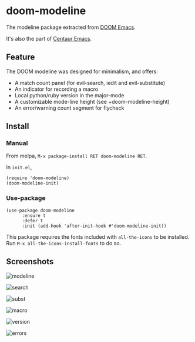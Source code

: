 # doom-modeline

The modeline package extracted from [DOOM Emacs](https://github.com/hlissner/doom-emacs/tree/master/modules/ui/doom-modeline).

It's also the part of [Centaur Emacs](https://github.com/seagle0128/.emacs.d).

## Feature

The DOOM modeline was designed for minimalism, and offers:

- A match count panel (for evil-search, iedit and evil-substitute)
- An indicator for recording a macro
- Local python/ruby version in the major-mode
- A customizable mode-line height (see +doom-modeline-height)
- An error/warning count segment for flycheck

## Install

### Manual

From melpa, `M-x package-install RET doom-modeline RET`.

In `init.el`,

``` emacs-lisp
(require 'doom-modeline)
(doom-modeline-init)
```

### Use-package

``` emacs-lisp
(use-package doom-modeline
      :ensure t
      :defer t
      :init (add-hook 'after-init-hook #'doom-modeline-init))
```

This package requires the fonts included with `all-the-icons` to be installed.
Run `M-x all-the-icons-install-fonts` to do so.

## Screenshots

![modeline](https://github.com/hlissner/doom-emacs/raw/screenshots/ml.png)

![search](https://github.com/hlissner/doom-emacs/raw/screenshots/ml-search.png)

![subst](https://github.com/hlissner/doom-emacs/raw/screenshots/ml-subst.png)

![macro](https://github.com/hlissner/doom-emacs/raw/screenshots/ml-macro.png)

![version](https://github.com/hlissner/doom-emacs/raw/screenshots/ml-version.png)

![errors](https://github.com/hlissner/doom-emacs/raw/screenshots/ml-errors.png)
